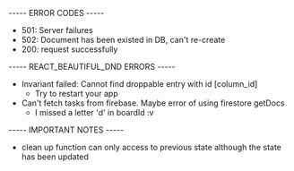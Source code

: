 ----- ERROR CODES -----

-   501: Server failures
-   502: Document has been existed in DB, can't re-create
-   200: request successfully

----- REACT_BEAUTIFUL_DND ERRORS -----

-   Invariant failed: Cannot find droppable entry with id [column_id]
    -   Try to restart your app
-   Can't fetch tasks from firebase. Maybe error of using firestore getDocs
    -   I missed a letter 'd' in boardId :v

----- IMPORTANT NOTES -----

-   clean up function can only access to previous state although the state has been updated
